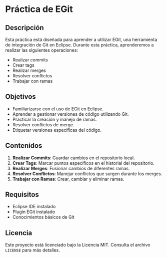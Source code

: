 # Práctica de EGit

## Descripción

Esta práctica está diseñada para aprender a utilizar EGit, una herramienta de integración de Git en Eclipse. Durante esta práctica, aprenderemos a realizar las siguientes operaciones:

- Realizar commits
- Crear tags
- Realizar merges
- Resolver conflictos
- Trabajar con ramas

## Objetivos

- Familiarizarse con el uso de EGit en Eclipse.
- Aprender a gestionar versiones de código utilizando Git.
- Practicar la creación y manejo de ramas.
- Resolver conflictos de merge.
- Etiquetar versiones específicas del código.

## Contenidos

1. **Realizar Commits**: Guardar cambios en el repositorio local.
2. **Crear Tags**: Marcar puntos específicos en el historial del repositorio.
3. **Realizar Merges**: Fusionar cambios de diferentes ramas.
4. **Resolver Conflictos**: Manejar conflictos que surgen durante los merges.
5. **Trabajar con Ramas**: Crear, cambiar y eliminar ramas.

## Requisitos

- Eclipse IDE instalado
- Plugin EGit instalado
- Conocimientos básicos de Git

## Licencia

Este proyecto está licenciado bajo la Licencia MIT. Consulta el archivo `LICENSE` para más detalles.